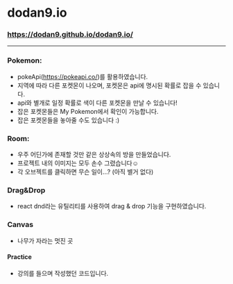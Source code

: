 # dodan9.io

### https://dodan9.github.io/dodan9.io/

--- 
### Pokemon:
- pokeApi(https://pokeapi.co/)를 활용하였습니다.
- 지역에 따라 다른 포켓몬이 나오며, 포켓몬은 api에 명시된 확률로 잡을 수 있습니다.
- api와 별개로 일정 확률로 색이 다른 포켓몬을 만날 수 있습니다!
- 잡은 포켓몬들은 My Pokemon에서 확인이 가능합니다.
- 잡은 포켓몬들을 놓아줄 수도 있습니다 :)
### Room:
- 우주 어딘가에 존재할 것만 같은 상상속의 방을 만들었습니다.
- 프로젝트 내의 이미지는 모두 손수 그렸습니다☺️
- 각 오브젝트를 클릭하면 무슨 일이...? (아직 별거 없다)
### Drag&Drop
- react dnd라는 유틸리티를 사용하여 drag & drop 기능을 구현하였습니다.
### Canvas
- 나무가 자라는 멋진 곳
#### Practice
- 강의를 들으며 작성했던 코드입니다.
